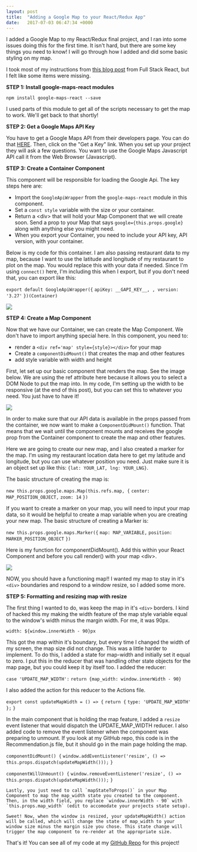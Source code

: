 ```yaml
---
layout: post
title:  "Adding a Google Map to your React/Redux App"
date:   2017-07-03 06:47:34 +0000
---
```



I added a Google Map to my React/Redux final project, and I ran into some issues doing this for the first time. It isn't hard, but there are some key things you need to know! I will go through how I added and did some basic styling on my map. 

I took most of my instructions from [this blog post](https://www.fullstackreact.com/articles/how-to-write-a-google-maps-react-component/) from Full Stack React, but I felt like some items were missing.

**STEP 1: Install google-maps-react modules**

```
npm install google-maps-react --save
```

I used parts of this module to get all of the scripts necessary to get the map to work. We'll get back to that shortly!

**STEP 2: Get a Google Maps API Key**

You have to get a Google Maps API from their developers page. You can do that [HERE](https://developers.google.com/maps/documentation/javascript/). Then, click on the "Get a Key" link. When you set up your project they will ask a few questions. You want to use the Google Maps Javascript API call it from the Web Browser (Javascript).

**STEP 3: Create a Container Component**

This component will be responsible for loading the Google Api. The key steps here are:

* Import the `GoogleApiWrapper` from the `google-maps-react` module in this component. 
* Set a `const style` variable with the size or your container.
* Return a \<div\> that will hold your Map Component that we will create soon. Send a prop to your Map that says `google={this.props.google}` along with anything else you might need. 
* When you export your Container, you need to include your API key, API version, with your container. 

Below is my code for this container. I am also passing restaurant data to my map, because I want to use the latitude and longitude of my restaurant to plot on the map. You would replace this with your data if needed. Since I'm using `connect()` here, I'm including this when I export, but if you don't need that, you can export like this:

`export default GoogleApiWrapper({`
  `apiKey: __GAPI_KEY__, , version: '3.27'`
`})(Container)`

![](http://i.imgur.com/ROJ4Npv.png?1)

**STEP 4: Create a Map Component**

Now that we have our Container, we can create the Map Component. We don't have to import anything special here. In this component, you need to:
* render a `<div ref='map' style={style}></div>` for your map
* Create a `componentDidMount()` that creates the map and other features
* add style variable with width and height

First, let set up our basic component that renders the map. See the image below. We are using the ref attribute here because it allows you to select a DOM Node to put the map into. In my code, I'm setting up the width to be responsive (at the end of this post), but you can set this to whatever you need. You just have to have it!

![](http://i.imgur.com/ZY3nsyX.png?1)

In order to make sure that our API data is available in the props passed from the container, we now want to make a `ComponentDidMount()` function. That means that we wait until the component mounts and receives the google prop from the Container component to create the map and other features. 

Here we are going to create our new map, and I also created a marker for the map. I'm using my restaurant location data here to get my latitude and longitude, but you can use whatever position you need. Just make sure it is an object set up like this: `{lat: YOUR_LAT, lng: YOUR_LNG}`.

The basic structure of creating the map is:

`new this.props.google.maps.Map(this.refs.map, {`
  `center: MAP_POSITION_OBJECT,`
	`zoom: 14`
`})`

If you want to create a marker on your map, you will need to input your map data, so it would be helpful to create a map variable when you are creating your new map. The basic structure of creating a Marker is:

`new this.props.google.maps.Marker({`
  `map: MAP_VARIABLE,`
	`position: MARKER_POSITION_OBJECT`
`})`

Here is my function for componentDidMount(). Add this within your React Component and before you call render() with your map \<div\>. 

![](http://i.imgur.com/n54ISJh.png?1)


NOW, you should have a functioning map!! I wanted my map to stay in it's `<div>` boundaries and respond to a window resize, so I added some more.

**STEP 5: Formatting and resizing map with resize**

The first thing I wanted to do, was keep the map in it's `<div>` borders. I kind of hacked this my making the width feature of the map style variable equal to the window's width minus the margin width. For me, it was 90px. 

`width: ${window.innerWidth - 90}px`

This got the map within it's boundary, but every time I changed the width of my screen, the map size did not change. This was a little harder to implement. To do this, I added a state for map-width and initially set it equal to zero. I put this in the reducer that was handling other state objects for the map page, but you could keep it by itself too. I added the reducer:

`case 'UPDATE_MAP_WIDTH':`
     `return {map_width: window.innerWidth - 90}`
		 
I also added the action for this reducer to the Actions file. 

`export const updateMapWidth = () => {`
  `return {`
    `type: 'UPDATE_MAP_WIDTH'`
  `};`
`}`

In the main component that is holding the map feature, I added a `resize` event listener that would dispatch the UPDATE_MAP_WIDTH reducer. I also added code to remove the event listener when the component was preparing to unmount. If you look at my GitHub repo, this code is in the Recommendation.js file, but it should go in the main page holding the map. 

`componentDidMount() {`
  `window.addEventListener('resize', () => this.props.dispatch(updateMapWidth()));`
`}`

`componentWillUnmount() {`
   `window.removeEventListener('resize', () => this.props.dispatch(updateMapWidth()));`
 `}`
	
	Lastly, you just need to call `mapStateToProps()` in your Map Component to map the map_width state you created to the component. Then, in the width field, you replace `window.innerWidth - 90` with `this.props.map_width` (edit to accomodate your projects state setup).
	
	Sweet! Now, when the window is resized, your updateMapWidth() action will be called, which will change the state of map_width to your window size minus the margin size you chose. This state change will trigger the map component to re-render at the appropriate size. 


That's it! You can see all of my code at my [GitHub Repo](https://github.com/liahwallace1/chs-lunch-finder-client) for this project!
